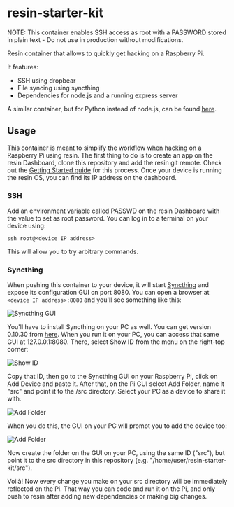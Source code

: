 resin-starter-kit
=================

NOTE: This container enables SSH access as root with a PASSWORD stored in plain text - Do not use in production without modifications.

Resin container that allows to quickly get hacking on a Raspberry Pi.

It features:
- SSH using dropbear
- File syncing using syncthing
- Dependencies for node.js and a running express server

A similar container, but for Python instead of node.js, can be found [here](https://github.com/pcarranzav/resin-starter-kit-python).

Usage
------


This container is meant to simplify the workflow when hacking on a Raspberry Pi using resin.
The first thing to do is to create an app on the resin Dashboard, clone this repository and add the resin git remote. Check out the [Getting Started guide](http://docs.resin.io/#/pages/gettingStarted.md) for this process.
Once your device is running the resin OS, you can find its IP address on the dashboard.

### SSH
Add an environment variable called PASSWD on the resin Dashboard with the value to set as root password.
You can log in to a terminal on your device using:
```
ssh root@<device IP address>
```
This will allow you to try arbitrary commands.

### Syncthing

When pushing this container to your device, it will start [Syncthing](https://syncthing.net/) and expose its configuration GUI on port 8080.
You can open a browser at `<device IP address>:8080` and you'll see something like this:

![Syncthing GUI](../../blob/master/doc/syncthing-gui.png)

You'll have to install Syncthing on your PC as well. You can get version 0.10.30 from [here](https://github.com/syncthing/syncthing/releases/tag/v0.10.30).
When you run it on your PC, you can access that same GUI at 127.0.0.1:8080.
There, select Show ID from the menu on the right-top corner:

![Show ID](../../blob/master/doc/show-id.png)

Copy that ID, then go to the Syncthing GUI on your Raspberry Pi, click on Add Device and paste it.
After that, on the Pi GUI select Add Folder, name it "src" and point it to the /src directory.
Select your PC as a device to share it with.

![Add Folder](../../blob/master/doc/show-id.png)

When you do this, the GUI on your PC will prompt you to add the device too:

![Add Folder](../../blob/master/doc/new-device.png)	

Now create the folder on the GUI on your PC, using the same ID ("src"), but point it to the src directory in this repository (e.g. "/home/user/resin-starter-kit/src").

Voilà! Now every change you make on your src directory will be immediately reflected on the Pi. That way you can code and run it on the Pi, and only push to resin after adding new dependencies or making big changes.


 